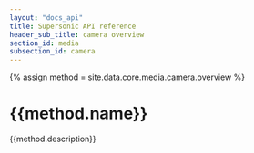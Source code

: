 ```yaml
---
layout: "docs_api"
title: Supersonic API reference
header_sub_title: camera overview
section_id: media
subsection_id: camera
---
```

{% assign method = site.data.core.media.camera.overview %}
# {{method.name}}

{{method.description}}
